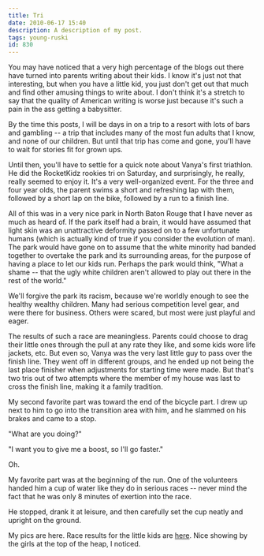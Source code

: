 ```yaml
---
title: Tri
date: 2010-06-17 15:40
description: A description of my post.
tags: young-ruski
id: 830
---
```

You may have noticed that a very high percentage of the blogs out there have turned into parents writing about their kids.  I know it's just not that interesting, but when you have a little kid, you just don't get out that much and find other amusing things to write about.  I don't think it's a stretch to say that the quality of American writing is worse just because it's such a pain in the ass getting a babysitter.

By the time this posts, I will be days in on a trip to a resort with lots of bars and gambling -- a trip that includes many of the most fun adults that I know, and none of our children.  But until that trip has come and gone, you'll have to wait for stories fit for grown ups.

Until then, you'll have to settle for a quick note about Vanya's first triathlon.  He did the RocketKidz rookies tri on Saturday, and surprisingly, he really, really seemed to enjoy it.  It's a very well-organized event.  For the three and four year olds, the parent swims a short and refreshing lap with them, followed by a short lap on the bike, followed by a run to a finish line.

All of this was in a very nice park in North Baton Rouge that I have never as much as heard of.  If the park itself had a brain, it would have assumed that light skin was an unattractive deformity passed on to a few unfortunate humans (which is actually kind of true if you consider the evolution of man).  The park would have gone on to assume that the white minority had banded together to overtake the park and its surrounding areas, for the purpose of having a place to let our kids run.  Perhaps the park would think, "What a shame -- that the ugly white children aren't allowed to play out there in the rest of the world."

We'll forgive the park its racism, because we're worldly enough to see the healthy wealthy children.  Many had serious competition level gear, and were there for business.  Others were scared, but most were just playful and eager.

The results of such a race are meaningless.  Parents could choose to drag their little ones through the pull at any rate they like, and some kids wore life jackets, etc.  But even so, Vanya was the very last little guy to pass over the finish line.  They went off in different groups, and he ended up not being the last place finisher when adjustments for starting time were made.  But that's two tris out of two attempts where the member of my house was last to cross the finish line, making it a family tradition.

My second favorite part was toward the end of the bicycle part.  I drew up next to him to go into the transition area with him, and he slammed on his brakes and came to a stop.

"What are you doing?"

"I want you to give me a boost, so I'll go faster."

Oh.

My favorite part was at the beginning of the run.  One of the volunteers handed him a cup of water like they do in serious races -- never mind the fact that he was only 8 minutes of exertion into the race.

He stopped, drank it at leisure, and then carefully set the cup neatly and upright on the ground.

<a onclick="window.open('/pg3.php?spgmGal=062%20-%20RocketKidz%20Triathlon%202010','062RocketKidzTriathlon2010','width=1024, height=768, toolbar=no, location = no, directories=no, menubar=no, resizable=yes, scrollbars=no');">My pics are here.</a>  Race results for the little kids are <a href="http://www.rocketkidzfoundation.com/results/2010%20ROCKET%20KIDZ%20ROOKIES%20TRI%203-4%20Overall%20RESULTS.HTM" target="_blank">here</a>.  Nice showing by the girls at the top of the heap, I noticed.
